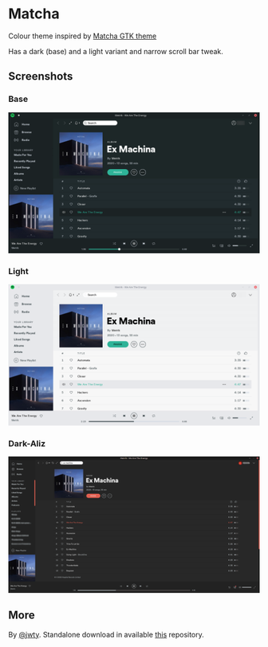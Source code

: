 # Matcha

Colour theme inspired by [Matcha GTK theme](https://github.com/vinceliuice/Matcha-gtk-theme)

Has a dark (base) and a light variant and narrow scroll bar tweak.

## Screenshots

### Base

![Matcha Dark themed Spotify screenshot](screenshot_dark.png)

### Light

![Matcha Light themed Spotify screenshot](screenshot_light.png)

### Dark-Aliz

![Matcha Dark-Aliz themed Spotify screenshot](screenshot_dark-aliz.png)

## More

By [@jwty](https://github.com/jwty). Standalone download in available [this](https://github.com/jwty/Matcha-Spotify-Theme) repository.
